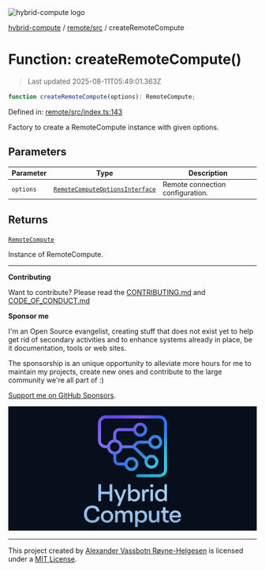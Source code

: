 <div><img alt="hybrid-compute logo" src="https://raw.githubusercontent.com/phun-ky/hybrid-compute/main/public/logo-hybrid-compute-horizontal-colored-package.svg?raw=true" style="max-height:32px;"/></div>

[hybrid-compute](../../../README.md) / [remote/src](../README.md) /
createRemoteCompute

# Function: createRemoteCompute()

> Last updated 2025-08-11T05:49:01.363Z

```ts
function createRemoteCompute(options): RemoteCompute;
```

Defined in:
[remote/src/index.ts:143](https://github.com/phun-ky/hybrid-compute/blob/main/packages/remote/src/index.ts#L143)

Factory to create a RemoteCompute instance with given options.

## Parameters

| Parameter | Type                                                                                    | Description                      |
| --------- | --------------------------------------------------------------------------------------- | -------------------------------- |
| `options` | [`RemoteComputeOptionsInterface`](../types/interfaces/RemoteComputeOptionsInterface.md) | Remote connection configuration. |

## Returns

[`RemoteCompute`](../classes/RemoteCompute.md)

Instance of RemoteCompute.

---

**Contributing**

Want to contribute? Please read the
[CONTRIBUTING.md](https://github.com/phun-ky/hybrid-compute/blob/main/CONTRIBUTING.md)
and
[CODE_OF_CONDUCT.md](https://github.com/phun-ky/hybrid-compute/blob/main/CODE_OF_CONDUCT.md)

**Sponsor me**

I'm an Open Source evangelist, creating stuff that does not exist yet to help
get rid of secondary activities and to enhance systems already in place, be it
documentation, tools or web sites.

The sponsorship is an unique opportunity to alleviate more hours for me to
maintain my projects, create new ones and contribute to the large community
we're all part of :)

[Support me on GitHub Sponsors](https://github.com/sponsors/phun-ky).

![@hybrid-compute banner with logo and text](https://github.com/phun-ky/hybrid-compute/blob/main/public/logo-banner.png?raw=true)

---

This project created by [Alexander Vassbotn Røyne-Helgesen](http://phun-ky.net)
is licensed under a [MIT License](https://choosealicense.com/licenses/mit/).
